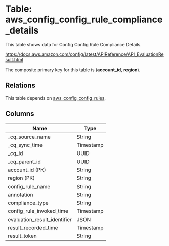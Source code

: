 # Table: aws_config_config_rule_compliance_details

This table shows data for Config Config Rule Compliance Details.

https://docs.aws.amazon.com/config/latest/APIReference/API_EvaluationResult.html

The composite primary key for this table is (**account_id**, **region**).

## Relations

This table depends on [aws_config_config_rules](aws_config_config_rules).

## Columns

| Name          | Type          |
| ------------- | ------------- |
|_cq_source_name|String|
|_cq_sync_time|Timestamp|
|_cq_id|UUID|
|_cq_parent_id|UUID|
|account_id (PK)|String|
|region (PK)|String|
|config_rule_name|String|
|annotation|String|
|compliance_type|String|
|config_rule_invoked_time|Timestamp|
|evaluation_result_identifier|JSON|
|result_recorded_time|Timestamp|
|result_token|String|